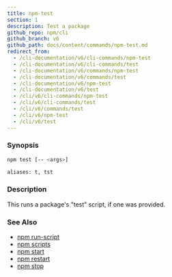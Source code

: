 ```yaml
---
title: npm-test
section: 1
description: Test a package
github_repo: npm/cli
github_branch: v6
github_path: docs/content/commands/npm-test.md
redirect_from:
  - /cli-documentation/v6/cli-commands/npm-test
  - /cli-documentation/v6/cli-commands/test
  - /cli-documentation/v6/commands/npm-test
  - /cli-documentation/v6/commands/test
  - /cli-documentation/v6/npm-test
  - /cli-documentation/v6/test
  - /cli/v6/cli-commands/npm-test
  - /cli/v6/cli-commands/test
  - /cli/v6/commands/test
  - /cli/v6/npm-test
  - /cli/v6/test
---
```


### Synopsis

```bash
npm test [-- <args>]

aliases: t, tst
```

### Description

This runs a package's "test" script, if one was provided.

### See Also

* [npm run-script](/cli/v6/commands/npm-run-script)
* [npm scripts](/cli/v6/using-npm/scripts)
* [npm start](/cli/v6/commands/npm-start)
* [npm restart](/cli/v6/commands/npm-restart)
* [npm stop](/cli/v6/commands/npm-stop)
